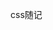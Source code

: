 <!--
 * @FileDescription: css随记
 * @Author: zsf
 * @Date: 2021-11-25 11:06:33
 * @LastEditors: zsf
 * @LastEditTime: 2021-11-25 11:06:34
-->
css随记